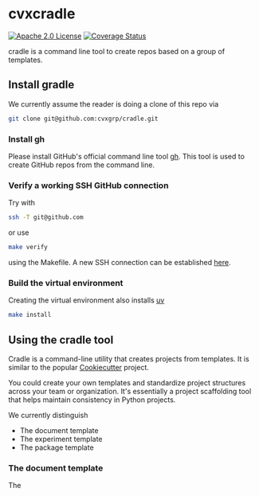 # cvxcradle

[![Apache 2.0 License](https://img.shields.io/badge/License-APACHEv2-brightgreen.svg)](https://github.com/cvxgrp/cradle/blob/master/LICENSE)
[![Coverage Status](https://coveralls.io/repos/github/cvxgrp/cradle/badge.png?branch=main)](https://coveralls.io/github/cvxgrp/cradle?branch=main)

cradle is a command line tool to create repos based on a group of templates.

## Install gradle

We currently assume the reader is doing a clone of this repo via

```bash
git clone git@github.com:cvxgrp/cradle.git
```

### Install gh

Please install GitHub's official command line tool [gh](https://github.com/cli/cli).
This tool is used to create GitHub repos from the command line.

### Verify a working SSH GitHub connection

Try with

```bash
ssh -T git@github.com
```

or use

```bash
make verify
```

using the Makefile. A new SSH connection can be established [here](https://docs.github.com/en/authentication/connecting-to-github-with-ssh/generating-a-new-ssh-key-and-adding-it-to-the-ssh-agent).

### Build the virtual environment

Creating the virtual environment also installs [uv](https://docs.astral.sh/uv/getting-started/installation/)

```bash
make install
```

## Using the cradle tool

Cradle is a command-line utility that creates projects from templates.
It is similar to the popular
[Cookiecutter](https://cookiecutter.readthedocs.io/en/stable/#) project.

You could create your own templates and standardize project structures
across your team or organization.
It's essentially a project scaffolding tool that helps maintain consistency
in Python projects.

We currently distinguish

* The document template
* The experiment template
* The package template

### The document template

The
